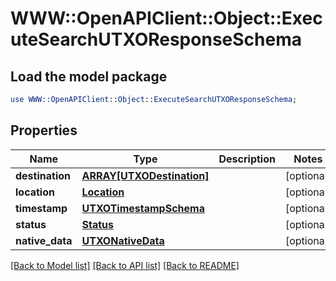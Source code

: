 # WWW::OpenAPIClient::Object::ExecuteSearchUTXOResponseSchema

## Load the model package
```perl
use WWW::OpenAPIClient::Object::ExecuteSearchUTXOResponseSchema;
```

## Properties
Name | Type | Description | Notes
------------ | ------------- | ------------- | -------------
**destination** | [**ARRAY[UTXODestination]**](UTXODestination.md) |  | [optional] 
**location** | [**Location**](Location.md) |  | [optional] 
**timestamp** | [**UTXOTimestampSchema**](UTXOTimestampSchema.md) |  | [optional] 
**status** | [**Status**](Status.md) |  | [optional] 
**native_data** | [**UTXONativeData**](UTXONativeData.md) |  | [optional] 

[[Back to Model list]](../README.md#documentation-for-models) [[Back to API list]](../README.md#documentation-for-api-endpoints) [[Back to README]](../README.md)


